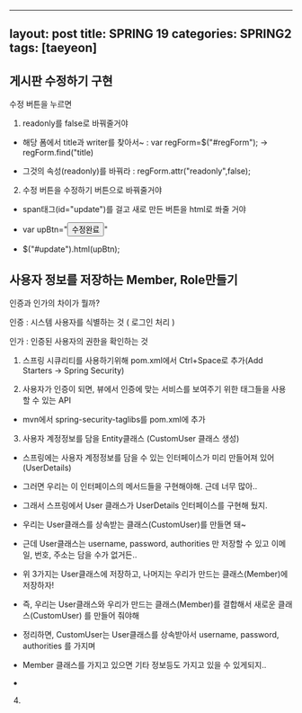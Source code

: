   ---
layout: post
title: SPRING 19
categories: SPRING2
tags: [taeyeon]
---

## 게시판 수정하기 구현

수정 버튼을 누르면 

1. readonly를 false로 바꿔줄거야

- 해당 폼에서 title과 writer를 찾아서~ : var regForm=$("#regForm"); -> regForm.find("title)

- 그것의 속성(readonly)를 바꿔라 : regForm.attr("readonly",false);

2. 수정 버튼을 수정하기 버튼으로 바꿔줄거야

- span태그(id="update")를 걸고 새로 만든 버튼을 html로 쏴줄 거야

- var upBtn="<button type='button' onclick='goUpdate()' class='btn btn-sm btn-primary'>수정완료</button>"

- $("#update").html(upBtn);



## 사용자 정보를 저장하는 Member, Role만들기

인증과 인가의 차이가 뭘까?

인증 : 시스템 사용자를 식별하는 것 ( 로그인 처리 )

인가 : 인증된 사용자의 권한을 확인하는 것

1. 스프링 시큐리티를 사용하기위해 pom.xml에서 Ctrl+Space로 추가(Add Starters -> Spring Security)

2. 사용자가 인증이 되면, 뷰에서 인증에 맞는 서비스를 보여주기 위한 태그들을 사용할 수 있는 API

- mvn에서 spring-security-taglibs를 pom.xml에 추가

3. 사용자 계정정보를 담을 Entity클래스 (CustomUser 클래스 생성)

- 스프링에는 사용자 계정정보를 담을 수 있는 인터페이스가 미리 만들어져 있어 (UserDetails)

- 그러면 우리는 이 인터페이스의 메서드들을 구현해야해. 근데 너무 많아..

- 그래서 스프링에서 User 클래스가 UserDetails 인터페이스를 구현해 뒀지.

- 우리는 User클래스를 상속받는 클래스(CustomUser)를 만들면 돼~

- 근데 User클래스는 username, password, authorities 만 저장할 수 있고 이메일, 번호, 주소는 담을 수가 없거든..

- 위 3가지는 User클래스에 저장하고, 나머지는 우리가 만드는 클래스(Member)에 저장하자! 

- 즉, 우리는 User클래스와 우리가 만드는 클래스(Member)를 결합해서 새로운 클래스(CustomUser) 를 만들어 줘야해

- 정리하면, CustomUser는 User클래스를 상속받아서 username, password, authorities 를 가지며

- Member 클래스를 가지고 있으면 기타 정보등도 가지고 있을 수 있게되지..
  
- 



4. 
